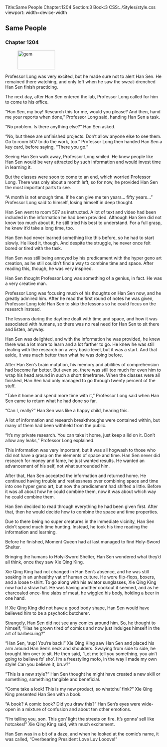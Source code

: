 Title:Same People 
Chapter:1204 
Section:3 
Book:3 
CSS:../Styles/style.css 
viewport: width=device-width
  
## Same People
### Chapter 1204
  
<figure>
	<img src="../Images/gem.gif" alt="gem" id="gem" width="120" height="60" />
</figure>
  

  
Professor Long was very excited, but he made sure not to alert Han Sen. He remained there watching, and only left when he saw the sweat-drenched Han Sen finish practicing.

The next day, after Han Sen entered the lab, Professor Long called for him to come to his office.

“Han Sen, my boy! Research this for me, would you please? And then, hand me your reports when done,” Professor Long said, handing Han Sen a task.

“No problem. Is there anything else?” Han Sen asked.

“No, but these are unfinished projects. Don’t allow anyone else to see them. Go to room 507 to do the work, too.” Professor Long then handed Han Sen a key card, before saying, “There you go.”

Seeing Han Sen walk away, Professor Long smiled. He knew people like Han Sen would be very attracted by such information and would invest time in learning it.

But the classes were soon to come to an end, which worried Professor Long. There was only about a month left, so for now, he provided Han Sen the most important parts to see.

“A month is not enough time. If he can give me ten years… fifty years…” Professor Long said to himself, losing himself in deep thought.

Han Sen went to room 507 as instructed. A lot of text and video had been included in the information he had been provided. Although Han Sen did not know too much about it, he still tried his best to understand. For a full grasp, he knew it’d take a long time, too.

Han Sen had never learned something like this before, so he had to start slowly. He liked it, though. And despite the struggle, he never once felt bored or tired with the task.

Han Sen was still being annoyed by his predicament with the hyper geno art creation, as he still couldn’t find a way to combine time and space. After reading this, though, he was very inspired.

Han Sen thought Professor Long was something of a genius, in fact. He was a very creative man.

Professor Long was focusing much of his thoughts on Han Sen now, and he greatly admired him. After he read the first round of notes he was given, Professor Long told Han Sen to skip the lessons so he could focus on the research instead.

The lessons during the daytime dealt with time and space, and how it was associated with humans, so there was no real need for Han Sen to sit there and listen, anyway.

Han Sen was delighted, and with the information he was provided, he knew there was a lot more to learn and a lot farther to go. He knew he was still dealing with the research on a very basic level, but it was a start. And that aside, it was much better than what he was doing before.

After Han Sen’s brain mutation, his memory and abilities of comprehension had become far better. But even so, there was still too much for even him to wrap his head around in such a short timeframe. When the classes were all finished, Han Sen had only managed to go through twenty percent of the stuff.

“Take it home and spend more time with it,” Professor Long said when Han Sen came to return what he had done so far.

“Can I, really?” Han Sen was like a happy child, hearing this.

A lot of information and research breakthroughs were contained within, but many of them had been withheld from the public.

“It’s my private research. You can take it home, just keep a lid on it. Don’t allow any leaks,” Professor Long explained.

This information was very important, but it was all hogwash to those who did not have a grasp on the elements of space and time. Han Sen never did research for money and fame, he just wanted results. He wanted an advancement of his self, not what surrounded him.

After that, Han Sen accepted the information and returned home. He continued having trouble and restlessness over combining space and time into one hyper geno art, but now the predicament had shifted a little. Before it was all about how he could combine them, now it was about which way he could combine them.

Han Sen decided to read through everything he had been given first. After that, then he would decide how to combine the space and time properties.

Due to there being no super creatures in the immediate vicinity, Han Sen didn’t spend much time hunting. Instead, he took his time reading the information and learning.

Before he finished, Moment Queen had at last managed to find Holy-Sword Shelter.

Bringing the humans to Holy-Sword Shelter, Han Sen wondered what they’d all think, once they saw Xie Qing King.

Xie Qing King had not changed in Han Sen’s absence, and he was still soaking in an unhealthy vat of human culture. He wore flip-flops, boxers, and a loose t-shirt. To go along with his aviator sunglasses, Xie Qing King now had a straw hat. He was having another cookout it seemed, and as he charcoaled once-fine slabs of meat, he wiggled his body, holding a beer in one hand.

If Xie Qing King did not have a good body shape, Han Sen would have believed him to be a psychotic butcherer.

Strangely, Han Sen did not see any comics around him. So, he thought to himself, “Has he grown tired of comics and now just indulges himself in the art of barbecuing?”

“Han Sen, ‘sup! You’re back!” Xie Qing King saw Han Sen and placed his arm around Han Sen’s neck and shoulders. Swaying from side to side, he brought him over to sit. He then said, “Let me tell you something, you ain’t going to believe fo’ sho’. I’m a freestyling mofo, in the way I made my own style! Can you believe it, bruv?”

“This is a new style?” Han Sen thought he might have created a new skill or something, something tangible and beneficial.

“Come take a look! This is my new product, so whatchu’ fink?” Xie Qing King presented Han Sen with a book.

“A book? A comic book? Did you draw this?” Han Sen’s eyes were wide-open in a mixture of confusion and about ten other emotions.

“I’m telling you, son. This gon’ light the streets on fire. It’s gonna’ sell like hotcakes!” Xie Qing King said, with much excitement.

Han Sen was in a bit of a daze, and when he looked at the comic’s name, it was called, “Overbearing President Love Luv Looove!”